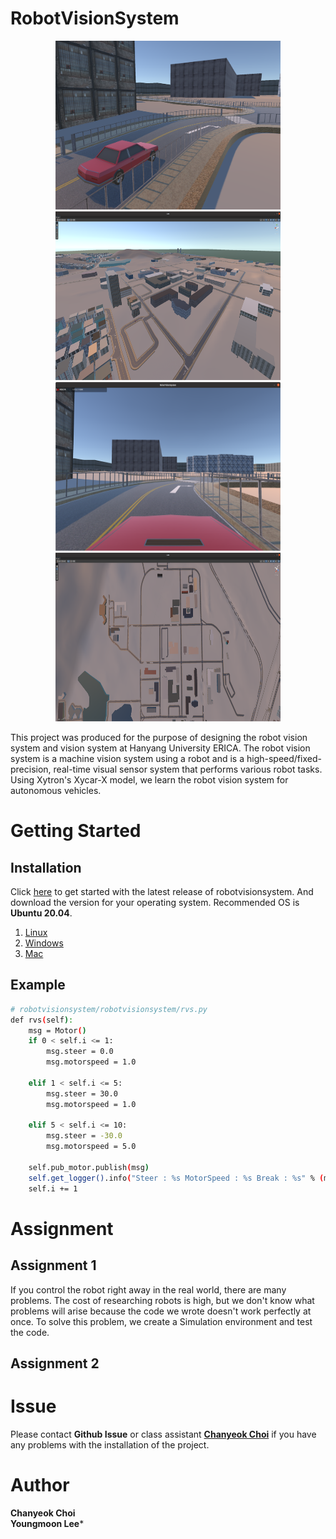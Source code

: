 # RobotVisionSystem
<p align="center">
    <img src="./img/rvs0.png" width="360" height="270" />
    <img src="./img/rvs1.png" width="360" height="270" /> 
    <img src="./img/ubuntu_unity.png" width="360" height="270"/>
    <img src="./img/rvsmap.png" width="360" height="270"/> 
</p>
This project was produced for the purpose of designing the robot vision system and vision system at Hanyang University ERICA. The robot vision system is a machine vision system using a robot and is a high-speed/fixed-precision, real-time visual sensor system that performs various robot tasks. Using Xytron's Xycar-X model, we learn the robot vision system for autonomous vehicles.

# Getting Started
## Installation
Click [here](https://github.com/Angledsugar/RobotVisionSystem/releases) to get started with the latest release of robotvisionsystem. And download the version for your operating system. Recommended OS is **Ubuntu 20.04**.
1. [Linux](./linux.md)
2. [Windows](./windows.md)
3. [Mac](./mac.md)

## Example
```bash
# robotvisionsystem/robotvisionsystem/rvs.py
def rvs(self):
    msg = Motor()
    if 0 < self.i <= 1:    
        msg.steer = 0.0
        msg.motorspeed = 1.0
  
    elif 1 < self.i <= 5:    
        msg.steer = 30.0
        msg.motorspeed = 1.0

    elif 5 < self.i <= 10:
        msg.steer = -30.0
        msg.motorspeed = 5.0

    self.pub_motor.publish(msg)
    self.get_logger().info("Steer : %s MotorSpeed : %s Break : %s" % (msg.steer, msg.motorspeed, msg.breakbool))
    self.i += 1
```
# Assignment
## Assignment 1
If you control the robot right away in the real world, there are many problems. The cost of researching robots is high, but we don't know what problems will arise because the code we wrote doesn't work perfectly at once. To solve this problem, we create a Simulation environment and test the code.

## Assignment 2

# Issue
Please contact **Github Issue** or class assistant **[Chanyeok Choi](mailto:angledsugar@hanyang.ac.kr)** if you have any problems with the installation of the project.  

# Author
**Chanyeok Choi**   
**Youngmoon Lee***   